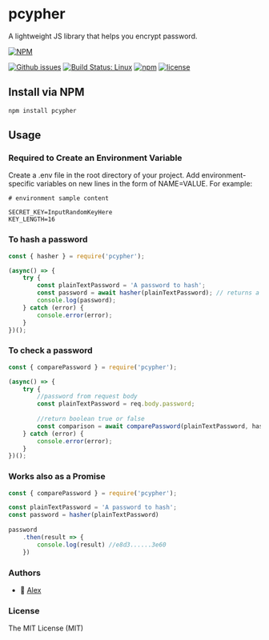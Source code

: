 # pcypher
A lightweight JS library that helps you encrypt password.

[![NPM](https://nodei.co/npm/pcypher.png)](https://www.npmjs.com/package/pcypher)

[![Github issues](https://img.shields.io/github/issues/MugssyBoy/pcypher.svg)](https://github.com/MugssyBoy/pcypher/issues) [![Build Status: Linux](https://travis-ci.com/MugssyBoy/pcypher.svg?branch=master)](https://travis-ci.com/MugssyBoy/pcypher) [![npm](https://img.shields.io/npm/v/pcypher.svg)](https://www.npmjs.com/package/pcypher) [![license](https://img.shields.io/badge/license-MIT-blue.svg)](LICENSE-MIT)


## Install via NPM
```npm install pcypher```


## Usage


### Required to Create an Environment Variable
Create a .env file in the root directory of your project. Add environment-specific variables on new lines in the form of NAME=VALUE. For example:

```
# environment sample content

SECRET_KEY=InputRandomKeyHere
KEY_LENGTH=16
```


### To hash a password

```js
const { hasher } = require('pcypher');

(async() => {
    try {
        const plainTextPassword = 'A password to hash';
        const password = await hasher(plainTextPassword); // returns a hash password e8d3......3e60
        console.log(password);
    } catch (error) {
        console.error(error);
    }
})();
```


### To check a password
```js
const { comparePassword } = require('pcypher');

(async() => {
    try {
        //password from request body
        const plainTextPassword = req.body.password;
        
        //return boolean true or false
        const comparison = await comparePassword(plainTextPassword, hashedPassword); //hashedPassword is the result of a password query to database
    } catch (error) {
        console.error(error);
    }
})();
```

### Works also as a Promise
```js
const { comparePassword } = require('pcypher');

const plainTextPassword = 'A password to hash';
const password = hasher(plainTextPassword)
    
password
    .then(result => {
        console.log(result) //e8d3......3e60
    })
```


### Authors
- 🐰 [Alex](https://github.com/MugssyBoy)



### License
The MIT License (MIT)